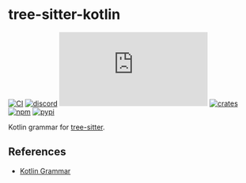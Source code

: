 # tree-sitter-kotlin

[![CI][ci]](https://github.com/tree-sitter-grammars/tree-sitter-kotlin/actions/workflows/ci.yml)
[![discord][discord]](https://discord.gg/w7nTvsVJhm)
[![matrix][matrix]](https://matrix.to/#/#tree-sitter-chat:matrix.org)
[![crates][crates]](https://crates.io/crates/tree-sitter-kotlin-ng)
[![npm][npm]](https://www.npmjs.com/package/@tree-sitter-grammars/tree-sitter-kotlin)
[![pypi][pypi]](https://pypi.org/project/tree-sitter-kotlin)

Kotlin grammar for [tree-sitter](https://github.com/tree-sitter/tree-sitter).

## References

- [Kotlin Grammar](https://kotlinlang.org/docs/reference/grammar.html)

[ci]: https://img.shields.io/github/actions/workflow/status/tree-sitter-grammars/tree-sitter-kotlin/ci.yml?logo=github&label=CI
[discord]: https://img.shields.io/discord/1063097320771698699?logo=discord&label=discord
[matrix]: https://img.shields.io/matrix/tree-sitter-chat%3Amatrix.org?logo=matrix&label=matrix
[npm]: https://img.shields.io/npm/v/@tree-sitter-grammars/tree-sitter-kotlin?logo=npm
[crates]: https://img.shields.io/crates/v/tree-sitter-kotlin-ng?logo=rust
[pypi]: https://img.shields.io/pypi/v/tree-sitter-kotlin?logo=pypi&logoColor=ffd242
